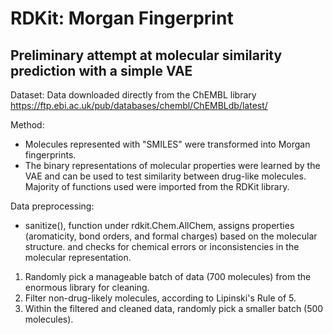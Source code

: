 # RDKit: Morgan Fingerprint
Preliminary attempt at molecular similarity prediction with a simple VAE
-

Dataset:
Data downloaded directly from the ChEMBL library https://ftp.ebi.ac.uk/pub/databases/chembl/ChEMBLdb/latest/

Method:
- Molecules represented with "SMILES" were transformed into Morgan fingerprints.
- The binary representations of molecular properties were learned by the VAE and can be used to test similarity between drug-like molecules.
Majority of functions used were imported from the RDKit library.

Data preprocessing:
- sanitize(), function under rdkit.Chem.AllChem, assigns properties (aromaticity, bond orders, and formal charges) based on the molecular structure. and
checks for chemical errors or inconsistencies in the molecular representation.

1. Randomly pick a manageable batch of data (700 molecules) from the enormous library for cleaning.
2. Filter non-drug-likely molecules, according to Lipinski's Rule of 5.
3. Within the filtered and cleaned data, randomly pick a smaller batch (500 molecules).

